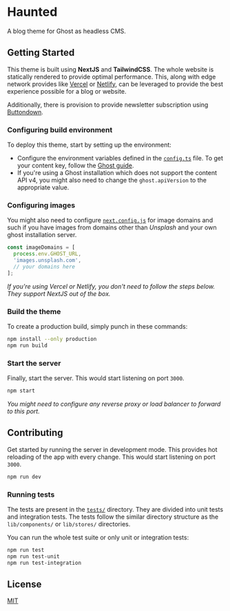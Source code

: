 # Haunted
A blog theme for Ghost as headless CMS.

## Getting Started

This theme is built using **NextJS** and **TailwindCSS**. The whole website is
statically rendered to provide optimal performance. This, along with edge
network provides like [Vercel][3] or [Netlify][4], can be leveraged to provide
the best experience possible for a blog or website.

Additionally, there is provision to provide newsletter subscription using
[Buttondown][1].

### Configuring build environment

To deploy this theme, start by setting up the environment:

- Configure the environment variables defined in the [`config.ts`](config.ts)
file. To get your content key, follow the [Ghost guide][2].
- If you're using a Ghost installation which does not support the content API
v4, you might also need to change the `ghost.apiVersion` to the appropriate
value.

### Configuring images

You might also need to configure [`next.config.js`](next.config.js) for image
domains and such if you have images from domains other than *Unsplash* and your
own ghost installation server.

```javascript
const imageDomains = [
  process.env.GHOST_URL,
  'images.unsplash.com',
  // your domains here
];
```

*If you're using Vercel or Netlify, you don't need to follow the steps below.
They support NextJS out of the box.*

### Build the theme

To create a production build, simply punch in these commands:
```bash
npm install --only production
npm run build
```

### Start the server
Finally, start the server. This would start listening on port `3000`.
```bash
npm start
```

*You might need to configure any reverse proxy or load balancer to forward to
this port.*

## Contributing

Get started by running the server in development mode. This provides hot
reloading of the app with every change. This would start listening on port
`3000`.

```bash
npm run dev
```

### Running tests
The tests are present in the [`tests/`](tests) directory. They are divided into
unit tests and integration tests. The tests follow the similar directory
structure as the `lib/components/` or `lib/stores/` directories.

You can run the whole test suite or only unit or integration tests:
```bash
npm run test
npm run test-unit
npm run test-integration
```

[1]: https://buttondown.email/
[2]: https://ghost.org/integrations/custom-integrations/#copy-api-key
[3]: https://vercel.com/
[4]: https://www.netlify.com/


## License
[MIT](LICENSE)
